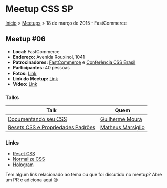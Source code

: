 Meetup CSS SP
======

[Início](../README.md) > [Meetups](../meetups.md) > 18 de março de 2015 - FastCommerce

## Meetup #06

* **Local:** FastCommerce
* **Endereço:** Avenida Rouxinol, 1041
* **Patrocinadores:** [FastCommerce](http://www.fastcommerce.com.br/) e [Conferência CSS Brasil](http://conferenciacssbrasil.com.br)
* **Participantes:** 40 pessoas
* **Fotos:** [Link](https://www.flickr.com/photos/raphaelfabeni/sets/72157651435994691/)
* **Link do Meetup:** [Link](http://www.meetup.com/CSS-SP/events/220956075/) 
* **Vídeo:** [Link]()

### Talks



| Talk                                             | Quem                                                               
| -----------------------------------------------  | ------------------------------------------------------------------ 
| [Documentando seu CSS](https://www.icloud.com/keynote/AwBWCAESEIJYH8S3PziG88fgy2WWTMAaKlRyjMgkbnbvxXBDRlAgVl_-KwML__6XuV1YTXno58rvqU5m-7BmXdcJ4AMCUCAQEEIDSOYbVCghA6aVcPbaY3wQ2Hija72GqJ7mYlVJHiC8C_#Resets_CSS_e_Propriedades_Padr%C3%A3o)     | [Guilherme Moura](https://www.facebook.com/gmoura.dev?fref=ts)
| [Resets CSS e Propriedades Padrões](http://goo.gl/qGP61O)     | [Matheus Marsiglio](https://twitter.com/matmarsiglio)

### Links

* [Reset CSS](http://meyerweb.com/eric/tools/css/reset/)
* [Normalize CSS](http://necolas.github.io/normalize.css/)
* [Hologram](http://trulia.github.io/hologram/)

Tem algum link relacionado ao tema ou que foi discutido no meetup? Abre um PR e adiciona aqui :heart_eyes:
